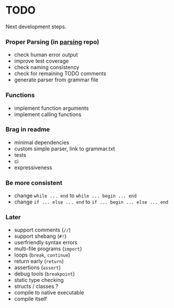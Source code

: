 # TODO

Next development steps.

### Proper Parsing (in [parsing](https://github.com/lk16/parser) repo)
- check human error output
- improve test coverage
- check naming consistency
- check for remaining TODO comments
- generate parser from grammar file

### Functions
- implement function arguments
- implement calling functions

### Brag in readme
- minimal dependencies
- custom simple parser, link to grammar.txt
- tests
- ci
- expressiveness

### Be more consistent
- change `while ... end` to `while ... begin ... end`
- change `if ... else ... end` to `if ... begin ... else ... end`

### Later
- support comments (`//`)
- support shebang (`#!`)
- userfriendly syntax errors
- multi-file programs (`import`)
- loops (`break`, `continue`)
- return early (`return`)
- assertions (`assert`)
- debug tools (`breakpoint`)
- static type checking
- structs / classes ?
- compile to native executable
- compile itself
